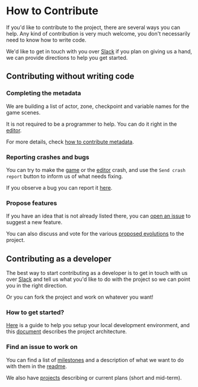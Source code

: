 # How to Contribute

If you'd like to contribute to the project, there are several ways you can help.
Any kind of contribution is very much welcome, you don't necessarily need to know how to write code.

We'd like to get in touch with you over [Slack](https://join.slack.com/t/lba2remake/shared_invite/enQtMzIyNzIwNDMzNTIxLTc5OGVkNjI3NGE4YjM5ZTE5YmRkODBjMzNjOTk5NGM1NGIyMTI2N2FlOTYzYjBlZjE4NzIzYWI3ZWI0YmViMmI) if you plan on giving us a hand, we can provide directions to help you get started.


## Contributing without writing code

### Completing the metadata

We are building a list of actor, zone, checkpoint and variable names for the game scenes.

It is not required to be a programmer to help. You can do it right in the [editor](https://www.lba2remake.net/#editor=true).

For more details, check [how to contribute metadata](doc/how_to_metadata.md).

### Reporting crashes and bugs

You can try to make the [game](https://www.lba2remake.net/) or the [editor](https://www.lba2remake.net/#editor=true) crash, and use the `Send crash report` button to inform us of what needs fixing.

If you observe a bug you can report it [here](https://github.com/agrande/lba2remake/issues/new).

### Propose features

If you have an idea that is not already listed there, you can [open an issue](https://github.com/agrande/lba2remake/issues/new) to suggest a new feature.

You can also discuss and vote for the various [proposed evolutions](https://github.com/agrande/lba2remake/issues?q=is%3Aopen+is%3Aissue+label%3A%22%5Ba%5D+PROPOSAL%22) to the project.


## Contributing as a developer

The best way to start contributing as a developer is to get in touch with us over [Slack](https://join.slack.com/t/lba2remake/shared_invite/enQtMzIyNzIwNDMzNTIxLTc5OGVkNjI3NGE4YjM5ZTE5YmRkODBjMzNjOTk5NGM1NGIyMTI2N2FlOTYzYjBlZjE4NzIzYWI3ZWI0YmViMmI) and tell us what you'd like to do with the project so we can point you in the right direction.

Or you can fork the project and work on whatever you want!

### How to get started?

[Here](doc/getting_started.md) is a guide to help you setup your local development environment, and this [document](doc/architecture.md) describes the project architecture.

### Find an issue to work on

You can find a list of [milestones](https://github.com/agrande/lba2remake/milestones) and a description of what we want to do with them in the [readme](README.md).

We also have [projects](https://github.com/agrande/lba2remake/projects) describing or current plans (short and mid-term).

